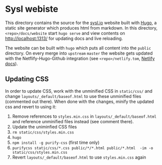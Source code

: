 Sysl webiste
============

This directory contains the source for the [sysl.io](https://sysl.io) website built with [Hugo](https://gohugo.io/), a static site generator which produces html from markdown. In this directory, `<repo>/docs/website` start `hugo serve` and view contents on [http://localhost:1313/](http://localhost:1313/) for updating docs and live reloading.

The website can be built with `hugo` which puts all content into the `public` directory.
On every merge into `upstream` `master` the website gets updated with the Netflify-Hugo-Github integration (see `<repo>/netlify.tom`, [Netlify docs](https://gohugo.io/hosting-and-deployment/hosting-on-netlify/)).


Updating CSS
------------
In order to update CSS, work with the unminified CSS in `static/css/` and change `layouts/_default/baseof.html` to use these unminified files (commented out there). When done with the changes, minify the updated css and revert to using it:

1. Remove references to `styles.min.css` in `layouts/_default/baseof.html` and reference unminified files instead (see comment there).
2. Update the uniminfied CSS files
3. `rm static/css/styles.min.css`
4. `hugo`
5. `npm install -g purify-css` (first time only)
6. `purifycss static/css/*.css public/*/*.html public/*.html  -im -o static/css/styles.min.css`
7. Revert `layouts/_default/baseof.html` to use `styles.min.css` again

